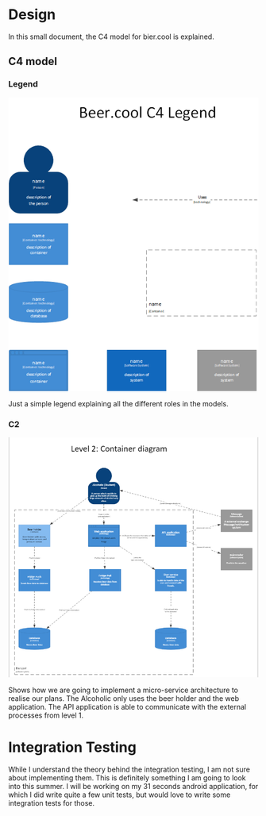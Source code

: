 # Design

In this small document, the C4 model for bier.cool is explained.  

## C4 model

### Legend

![C4 Legend](C4Legend.png)

Just a simple legend explaining all the different roles in the models.

### C2

![C1 Bier.cool](bierC120806.PNG "Philadelphia's Magic Gardens")

Shows how we are going to implement a micro-service architecture to realise our plans. The Alcoholic only uses the beer 
holder and the web application. The API application is able to communicate with the external processes from level 1.

# Integration Testing

While I understand the theory behind the integration testing, I am not sure about implementing them. This is definitely something I am going to look into this summer. I will be working on my 31 seconds android application, for which I did write quite a few unit tests, but would love to write some integration tests for those. 
